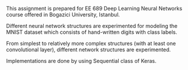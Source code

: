 This assignment is prepared for EE 689 Deep Learning Neural Networks course offered in Bogazici University, Istanbul.

Different neural network structures are experimented for modeling the MNIST dataset which consists of hand-written digits with class labels.

From simplest to relatively more complex structures (with at least one convolutional layer), different network structures are experimented.

Implementations are done by using Sequential class of Keras.
